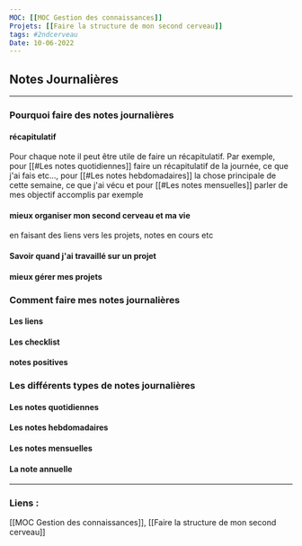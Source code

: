 ```yaml
---
MOC: [[MOC Gestion des connaissances]]
Projets: [[Faire la structure de mon second cerveau]]
tags: #2ndcerveau
Date: 10-06-2022
---
```


## Notes Journalières

---

### Pourquoi faire des notes journalières

#### récapitulatif

Pour chaque note il peut être utile de faire un récapitulatif. Par exemple, pour [[#Les notes quotidiennes]] faire un récapitulatif de la journée, ce que j'ai fais etc..., pour [[#Les notes hebdomadaires]] la chose principale de cette semaine, ce que j'ai vécu et pour [[#Les notes mensuelles]] parler de mes objectif accomplis par exemple

#### mieux organiser mon second cerveau et ma vie

en faisant des liens vers les projets, notes en cours etc

#### Savoir quand j'ai travaillé sur un projet

#### mieux gérer mes projets

### Comment faire mes notes journalières

#### Les liens

#### Les checklist

#### notes positives

### Les différents types de notes journalières

#### Les notes quotidiennes

#### Les notes hebdomadaires

#### Les notes mensuelles

#### La note annuelle

---
### Liens :

[[MOC Gestion des connaissances]], [[Faire la structure de mon second cerveau]]